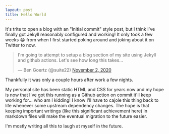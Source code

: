 ```yaml
---
layout: post
title: Hello World
---
```


It's trite to open a blog with an "Initial commit" style post, but I think I've finally got Jekyll reasonably configured and working! It only took a few weeks 😂 from when I first started poking around and joking about it on Twitter to now. 

<blockquote class="twitter-tweet"><p lang="en" dir="ltr">I&#39;m going to attempt to setup a blog section of my site using Jekyll and github actions. Let&#39;s see how long this takes...</p>&mdash; Ben Goertz (@suite22) <a href="https://twitter.com/suite22/status/1323074787812417536?ref_src=twsrc%5Etfw">November 2, 2020</a></blockquote> <script async src="https://platform.twitter.com/widgets.js" charset="utf-8"></script>

Thankfully it was only a couple hours after work a few nights. 

My personal site has been static HTML and CSS for years now and my hope is now that I've got this running as a Github action on commit it'll keep working for... who am I kidding! I know I'll have to cajole this thing back to life whenever some upstream dependency changes. The hope is that keeping important writings (like this significant achievement here) in markdown files will make the eventual migration to the future easier.

I'm mostly writing all this to laugh at myself in the future.
